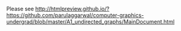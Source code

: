 Please see http://htmlpreview.github.io/?https://github.com/parulaggarwal/computer-graphics-undergrad/blob/master/A1_undirected_graphs/MainDocument.html